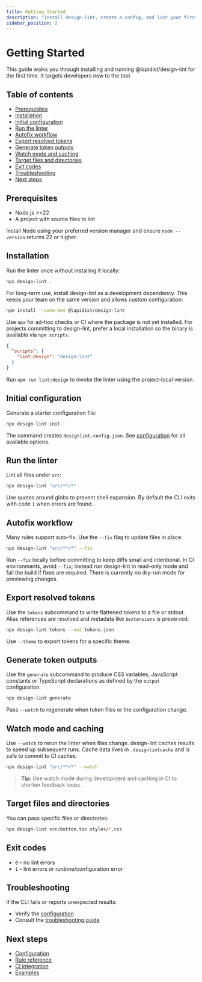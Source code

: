 ```yaml
---
title: Getting Started
description: "Install design-lint, create a config, and lint your first project."
sidebar_position: 2
---
```


# Getting Started

This guide walks you through installing and running @lapidist/design-lint for the first time. It targets developers new to the tool.

## Table of contents
- [Prerequisites](#prerequisites)
- [Installation](#installation)
- [Initial configuration](#initial-configuration)
- [Run the linter](#run-the-linter)
- [Autofix workflow](#autofix-workflow)
- [Export resolved tokens](#export-resolved-tokens)
- [Generate token outputs](#generate-token-outputs)
- [Watch mode and caching](#watch-mode-and-caching)
- [Target files and directories](#target-files-and-directories)
- [Exit codes](#exit-codes)
- [Troubleshooting](#troubleshooting)
- [Next steps](#next-steps)

## Prerequisites
- Node.js \>=22
- A project with source files to lint

Install Node using your preferred version manager and ensure `node --version` returns 22 or higher.

## Installation
Run the linter once without installing it locally:

```bash
npx design-lint .
```

For long-term use, install design-lint as a development dependency. This keeps your team on the same version and allows custom configuration:

```bash
npm install --save-dev @lapidist/design-lint
```

Use `npx` for ad-hoc checks or CI where the package is not yet installed. For projects committing to design-lint, prefer a local installation so the binary is available via `npm scripts`.

```json
{
  "scripts": {
    "lint:design": "design-lint"
  }
}
```

Run `npm run lint:design` to invoke the linter using the project-local version.

## Initial configuration
Generate a starter configuration file:

```bash
npx design-lint init
```

The command creates `designlint.config.json`. See [configuration](./configuration.md) for all available options.

## Run the linter
Lint all files under `src`:

```bash
npx design-lint "src/**/*"
```

Use quotes around globs to prevent shell expansion. By default the CLI exits with code `1` when errors are found.

## Autofix workflow
Many rules support auto-fix. Use the `--fix` flag to update files in place:

```bash
npx design-lint "src/**/*" --fix
```

Run `--fix` locally before committing to keep diffs small and intentional. In CI environments, avoid `--fix`; instead run design-lint in read-only mode and fail the build if fixes are required. There is currently no dry-run mode for previewing changes.

## Export resolved tokens
Use the `tokens` subcommand to write flattened tokens to a file or stdout. Alias references are resolved and metadata like `$extensions` is preserved:

```bash
npx design-lint tokens --out tokens.json
```

Use `--theme` to export tokens for a specific theme.

## Generate token outputs
Use the `generate` subcommand to produce CSS variables, JavaScript constants or TypeScript declarations as defined by the `output` configuration.

```bash
npx design-lint generate
```

Pass `--watch` to regenerate when token files or the configuration change.

## Watch mode and caching
Use `--watch` to rerun the linter when files change. design-lint caches results to speed up subsequent runs. Cache data lives in `.designlintcache` and is safe to commit to CI caches.

```bash
npx design-lint "src/**/*" --watch
```

> **Tip:** Use watch mode during development and caching in CI to shorten feedback loops.

## Target files and directories
You can pass specific files or directories:

```bash
npx design-lint src/button.tsx styles/*.css
```

## Exit codes
- `0` – no lint errors
- `1` – lint errors or runtime/configuration error

## Troubleshooting
If the CLI fails or reports unexpected results:
- Verify the [configuration](./configuration.md)
- Consult the [troubleshooting guide](./troubleshooting.md)

## Next steps
- [Configuration](./configuration.md)
- [Rule reference](./rules/index.md)
- [CI integration](./ci.md)
- [Examples](./examples/index.md)

